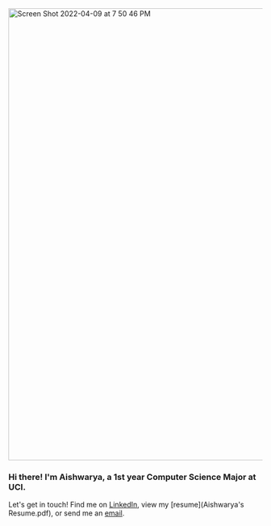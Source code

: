 <img width="895" alt="Screen Shot 2022-04-09 at 7 50 46 PM" src="https://user-images.githubusercontent.com/66351580/162599138-7b05686b-37ea-424d-8c7b-b01f26f41bd2.png">

### Hi there! I'm Aishwarya, a 1st year Computer Science Major at UCI.

Let's get in touch! Find me on [LinkedIn](https://www.linkedin.com/in/aishwarya-thadiparthi-b196731b2/), view my [resume](Aishwarya's Resume.pdf), or send me an [email](taishwarya@outlook.com).
<!--
**aishwarya-t/aishwarya-t** is a ✨ _special_ ✨ repository because its `README.md` (this file) appears on your GitHub profile.

Here are some ideas to get you started:

- 🔭 I’m currently working on ...
- 🌱 I’m currently learning ...
- 👯 I’m looking to collaborate on ...
- 🤔 I’m looking for help with ...
- 💬 Ask me about ...
- 📫 How to reach me: ...
- 😄 Pronouns: ...
- ⚡ Fun fact: ...
-->

